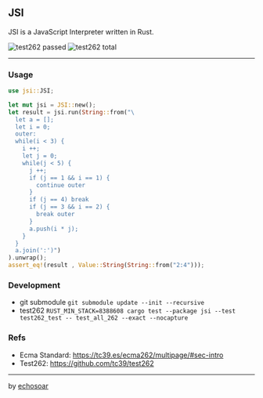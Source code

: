 ## JSI

JSI is a JavaScript Interpreter written in Rust.


<img src="https://img.shields.io/badge/Test262-3509%20Passed-brightgreen.svg" alt="test262 passed" />
<img src="https://img.shields.io/badge/Test262-46442%20Total-blue.svg" alt="test262 total" />

---
### Usage
```rust
use jsi::JSI;

let mut jsi = JSI::new();
let result = jsi.run(String::from("\
  let a = [];
  let i = 0;
  outer:
  while(i < 3) {
    i ++;
    let j = 0;
    while(j < 5) {
      j ++;
      if (j == 1 && i == 1) {
        continue outer
      }
      if (j == 4) break
      if (j == 3 && i == 2) {
        break outer
      }
      a.push(i * j);
    }
  }
  a.join(':')")
).unwrap();
assert_eq!(result , Value::String(String::from("2:4")));
```

### Development

+ git submodule `git submodule update --init --recursive`
+ test262 `RUST_MIN_STACK=8388608 cargo test --package jsi --test test262_test -- test_all_262 --exact --nocapture`

### Refs

+ Ecma Standard: https://tc39.es/ecma262/multipage/#sec-intro
+ Test262: https://github.com/tc39/test262

---
by [echosoar](https://github.com/echosoar)